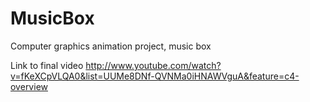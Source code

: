 MusicBox
========

Computer graphics animation project, music box

Link to final video http://www.youtube.com/watch?v=fKeXCpVLQA0&list=UUMe8DNf-QVNMa0iHNAWVguA&feature=c4-overview
